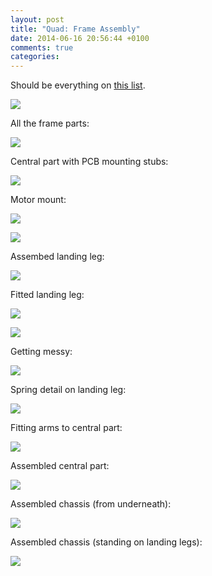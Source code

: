 ```yaml
---
layout: post
title: "Quad: Frame Assembly"
date: 2014-06-16 20:56:44 +0100
comments: true
categories: 
---
```


Should be everything on [this list](http://scraps.ianrenton.com/qcbudget.xls).

![](http://files.ianrenton.com/sites/quadcopter/01.jpg)

All the frame parts:

![](http://files.ianrenton.com/sites/quadcopter/02.jpg)

Central part with PCB mounting stubs:

![](http://files.ianrenton.com/sites/quadcopter/03.jpg)

Motor mount:

![](http://files.ianrenton.com/sites/quadcopter/04.jpg)


![](http://files.ianrenton.com/sites/quadcopter/05.jpg)

Assembed landing leg:

![](http://files.ianrenton.com/sites/quadcopter/06.jpg)

Fitted landing leg:

![](http://files.ianrenton.com/sites/quadcopter/07.jpg)


![](http://files.ianrenton.com/sites/quadcopter/09.jpg)

Getting messy:

![](http://files.ianrenton.com/sites/quadcopter/08.jpg)

Spring detail on landing leg:

![](http://files.ianrenton.com/sites/quadcopter/10.jpg)

Fitting arms to central part:

![](http://files.ianrenton.com/sites/quadcopter/11.jpg)

Assembled central part:

![](http://files.ianrenton.com/sites/quadcopter/12.jpg)

Assembled chassis (from underneath):

![](http://files.ianrenton.com/sites/quadcopter/13.jpg)

Assembled chassis (standing on landing legs):

![](http://files.ianrenton.com/sites/quadcopter/14.jpg)

